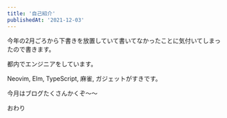 ```yaml
---
title: '自己紹介'
publishedAt: '2021-12-03'
---
```


今年の2月ごろから下書きを放置していて書いてなかったことに気付いてしまったので書きます。

都内でエンジニアをしています。

Neovim, Elm, TypeScript, 麻雀, ガジェットがすきです。

今月はブログたくさんかくぞ〜〜

おわり
